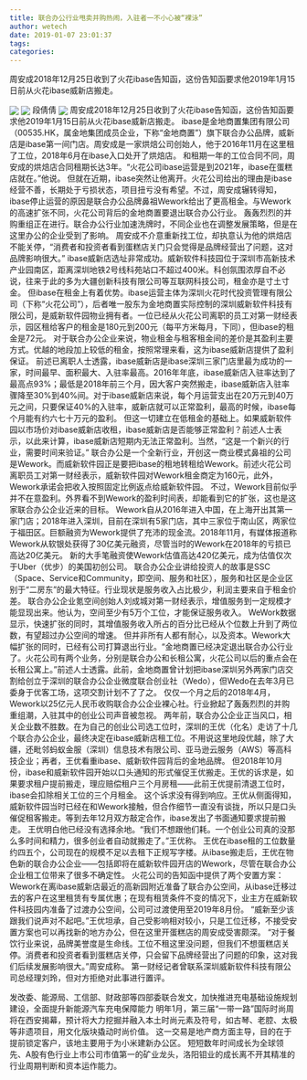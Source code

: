```yaml
---
title: 联合办公行业甩卖并购热闹，入驻者一不小心被“裸泳”
author: wetech
date: 2019-01-07 23:01:37
tags: 
categories: 
---
```

周安成2018年12月25日收到了火花ibase告知函，这份告知函要求他2019年1月15日前从火花ibase威新店搬走。
<!-- more -->
<img align="center" border="0" src="https://imgcdn.yicai.com/uppics/images/2019/01/f6dc4e658a35c6be18dae4bf0af68be7.jpg" />
<img align="center" border="0" src="https://imgcdn.yicai.com/uppics/images/2019/01/e8ba567b205ed5a5bddda0d9a083c5ce.jpg" />
段倩倩
<img align="center" border="0" src="https://imgcdn.yicai.com/uppics/images/2019/01/87f6837bba5864da70215af301b1d504.jpg" />
周安成2018年12月25日收到了火花ibase告知函，这份告知函要求他2019年1月15日前从火花ibase威新店搬走。
ibase是金地商置集团有限公司（00535.HK，属金地集团成员企业，下称“金地商置”）旗下联合办公品牌，威新店是ibase第一间门店。周安成是一家烘焙公司创始人，他于2016年11月在这里租了工位，2018年6月在ibase入口处开了烘焙店。
和租期一年的工位合同不同，周安成的烘焙店合同租期长达3年。“火花公司ibase运营是到2021年，ibase在蛋糕店就在。”他说。
但就在近期，ibase突然让他离开。火花公司给出的理由是ibase经营不善，长期处于亏损状态，项目扭亏没有希望。不过，周安成辗转得知，ibase停止运营的原因是联合办公品牌鼻祖Wework给出了更高租金。与Wework的高速扩张不同，火花公司背后的金地商置要退出联合办公行业。
轰轰烈烈的并购重组正在进行。联合办公行业加速洗牌时，不同企业也在调整发展策略，但是在这里办公的企业受到了影响。
周安成不介意重新找工位，却执意认为他的烘焙店不能关停，“消费者和投资者看到蛋糕店关门只会觉得是品牌经营出了问题，这对品牌影响很大。”
ibase威新店选址非常成功。威新软件科技园位于深圳市高新技术产业园南区，距离深圳地铁2号线科苑站口不超过400米。科创氛围浓厚自不必说，往来于此的多为大疆创新科技有限公司等互联网科技公司，租金亦是寸土寸金。
但ibase在租金上有着优势。ibase运营主体为深圳火花时代投资管理有限公司（下称“火花公司”），后者唯一股东为金地商置实际控制的深圳威新软件科技有限公司，是威新软件园物业拥有者。一位已经从火花公司离职的员工对第一财经表示，园区租给客户的租金是180元到200元（每平方米每月，下同），但ibase的租金是72元。
对于联合办公企业来说，物业租金与租客租金间的差价是其盈利主要方式。优越的地段加上较低的租金，按照常理来看，这为ibase威新店提供了盈利保证。
前述已离职人士透露，ibase威新店是ibase深圳三家门店里最为成功的一家，时间最早、面积最大、入驻率最高。2016年年底，ibase威新店入驻率达到了最高点93%；最低是2018年前三个月，因大客户突然搬走，ibase威新店入驻率骤降至30%到40%间。对于ibase威新店来说，每个月运营支出在20万元到40万元之间，只要保证40%的入驻率，威新店就可以正常盈利，最高的时候，ibase每个月能有约六七十万元的盈利。
但这一切建立在低租金的基础上。如果威新软件园以市场价对ibase威新店收租，ibase威新店是否能够正常盈利？前述人士表示，以此来计算，ibase威新店短期内无法正常盈利。当然，“这是一个新兴的行业，需要时间来验证。”
联合办公是一个全新行业，开创这一商业模式鼻祖的公司是Wework。而威新软件园正是要把ibase的租地转租给Wework。前述火花公司离职员工对第一财经表示，威新软件园对Wework租金商定为160元，此外，Wework承诺会把收入按照固定比例返点给威新软件园。
不过，Wework目前似乎并不在意盈利。外界看不到Wework的盈利时间表，却能看到它的扩张，这也是这家联合办公企业近来的目标。
Wework自从2016年进入中国，在上海开出其第一家门店；2018年进入深圳，目前在深圳有5家门店，其中三家位于南山区，两家位于福田区。巨额融资为Wework提供了充沛的现金流。2018年11月，有媒体报道称Wework从软银处获得了30亿美元融资，尽管当时的Wework在2018年的亏损已高达20亿美元。
新的大手笔融资使Wework估值高达420亿美元，成为估值仅次于Uber（优步）的美国初创公司。
联合办公企业讲给投资人的故事是SSC（Space、Service和Community，即空间、服务和社区），服务和社区是企业区别于“二房东”的最大特征。行业现状是服务收入占比极少，利润主要来自于租金价差。
联合办公企业氪空间创始人刘成城对第一财经表示，增值服务到一定规模才能显现出来。他认为，空间至少有5万个工位，才能保证服务收入。
WeWork数据显示，快速扩张的同时，其增值服务收入所占的百分比已经从个位数上升到了两位数，有望超过办公空间的增速。
但并非所有人都有耐心，以及资本。Wework大幅扩张的同时，已经有公司打算退出行业。“金地商置已经决定退出联合办公行业了。火花公司有两个业务，分别是联合办公和长租公寓，火花公司以后的重点会在长租公寓上。”前述人士透露。此前，金地商置曾计划把ibase深圳另外两家门店交割给创立于深圳的联合办公企业微度联合创业社（Wedo），但Wedo在去年3月已委身于优客工场，这项交割计划不了了之。
仅仅一个月之后的2018年4月，Wework以25亿元人民币收购联合办公企业裸心社。行业掀起了轰轰烈烈的并购重组潮，入驻其中的创业公司声音被忽视。
两年前，联合办公企业正当风口，相关企业数不胜数。在为自己的创业公司选工位时，深圳的王优（化名）走访了十几个联合办公企业，最终决定在ibase威新店租工位。不用说这里地段优越，除了大疆，还毗邻蚂蚁金服（深圳）信息技术有限公司、亚马逊云服务（AWS）等高科技企业；再者，王优看重ibase、威新软件园背后的金地品牌。
但2018年10月份，ibase和威新软件园开始以口头通知的形式催促王优搬走。王优的诉求是，如果要求租户提前搬走，理应赔偿租户三个月房租——此前王优提前清退工位时，ibase会扣除相关工位的三个月租金。
这个诉求没有得到响应。王优从侧面得知，威新软件园当时已经在和Wework接触，但合作细节一直没有谈拢，所以只是口头催促租客搬走。等到去年12月双方敲定合作，ibase发出了书面通知要求提前搬走。
王优明白他已经没有选择余地。“我们不想跟他们耗。一个创业公司真的没那么多时间和精力，很多创业者自动就搬走了。”王优称。
王优在ibase租的工位数量约四五个，公司现在的规模不足以去租下正规写字楼。从ibase搬走后，王优在物色新的联合办公企业——包括即将在威新软件园开店的Wework，尽管在联合办公企业租工位带来了很多不确定性。
火花公司的告知函中提供了两个安置方案：Wework在离ibase威新店最近的高新园附近准备了联合办公空间，从ibase迁移过去的客户在这里租赁有专属优惠；在现有租赁条件不变的情况下，业主方在威新软件科技园内准备了过渡办公空间，公司可过渡使用至2019年8月份。
“威新至少该跟我们说声对不起吧。”王优坦承，自己受影响相对较小，只是工位迁移，不接受安置方案也可以再找新的地方办公，但在这里开蛋糕店的周安成受害颇深。
“对于餐饮行业来说，品牌美誉度是生命线。工位不租这里没问题，但我们不想蛋糕店关停。消费者和投资者看到蛋糕店关停，只会留下品牌经营出了问题的印象，这对我们后续发展影响很大。”周安成称。
第一财经记者曾联系深圳威新软件科技有限公司总经理刘玲，但对方拒绝对此事进行置评。
 
 
发改委、能源局、工信部、财政部等四部委联合发文，加快推进充电基础设施规划建设，全面提升新能源汽车充电保障能力
明年1月，第三届“一带一路”国际时尚周将在西安揭幕，预计将大力挖掘并融入本土时尚元素及符号，如古琴、老腔、太极等非遗项目，用文化版块撬动时尚价值。
这一交易是地产商方面主导，目的在于提前锁定客户，该地主要用于为小米建新办公区。
短短数年时间成长为全球领先、A股有色行业上市公司市值第一的矿业龙头，洛阳钼业的成长离不开其精准的行业周期判断和资本运作能力。
